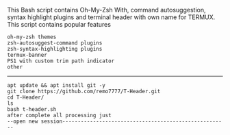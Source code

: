 This Bash script contains Oh-My-Zsh With, command autosuggestion, syntax highlight plugins and terminal header with own name for TERMUX.
This script contains popular features

    oh-my-zsh themes
    zsh-autosuggest-command plugins
    zsh-syntax-highlighting plugins
    termux-banner
    PS1 with custom trim path indicator
    other
-------------------------------------------------------------------------
    apt update && apt install git -y
    git clone https://github.com/remo7777/T-Header.git
    cd T-Header/
    ls
    bash t-header.sh
    after complete all processing just 
    --open new session------------------------------------------------------
